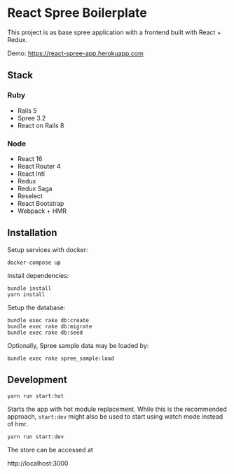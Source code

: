 # React Spree Boilerplate

This project is as base spree application with a frontend built with React + Redux.

Demo: https://react-spree-app.herokuapp.com

## Stack

### Ruby
* Rails 5
* Spree 3.2
* React on Rails 8

### Node
* React 16
* React Router 4
* React Intl
* Redux
* Redux Saga
* Reselect
* React Bootstrap
* Webpack + HMR

## Installation

Setup services with docker:

```shell
docker-compose up
```

Install dependencies:

```shell
bundle install
yarn install
```

Setup the database:

```shell
bundle exec rake db:create
bundle exec rake db:migrate
bundle exec rake db:seed
```

Optionally, Spree sample data may be loaded by:

```shell
bundle exec rake spree_sample:load
```

## Development

```shell
yarn run start:hot
```

Starts the app with hot module replacement. While this is the recommended approach, `start:dev` might also be used to start using watch mode instead of hmr.

```shell
yarn run start:dev
```

The store can be accessed at

http://localhost:3000
